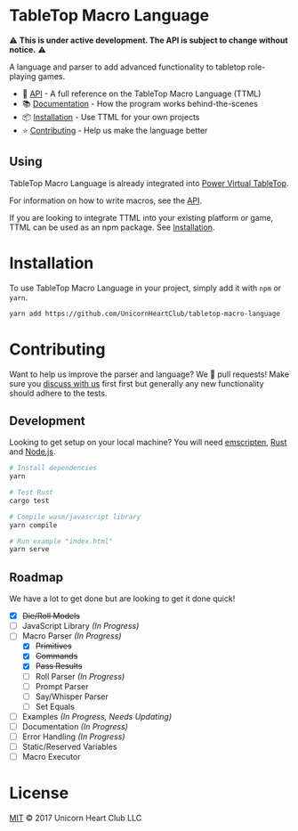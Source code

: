 # TableTop Macro Language

:warning: **This is under active development. The API is subject to change without notice.** :warning:

A language and parser to add advanced functionality to tabletop role-playing games.

- :notebook: [API](API.md) - A full reference on the TableTop Macro Language (TTML)
- :books: [Documentation](DOCUMENTATION.md) - How the program works behind-the-scenes
- :package: [Installation](#installation) - Use TTML for your own projects
- :star: [Contributing](#contributing) - Help us make the language better

## Using

TableTop Macro Language is already integrated into [Power Virtual TableTop](https://www.poweredvtt.com).

For information on how to write macros, see the [API](API.md).

If you are looking to integrate TTML into your existing platform or game, TTML can be used as an
npm package. See [Installation](#installation).

# Installation

To use TableTop Macro Language in your project, simply add it with `npm` or `yarn`.

```bash
yarn add https://github.com/UnicornHeartClub/tabletop-macro-language
```

# Contributing

Want to help us improve the parser and language? We 💛 pull requests! Make sure you [discuss with us](https://github.com/UnicornHeartClub/tabletop-macro-language/issues/new) first
first but generally any new functionality should adhere to the tests.

## Development

Looking to get setup on your local machine? You will need
[emscripten](https://github.com/kripken/emscripten), [Rust](https://www.rust-lang.org/) and 
[Node.js](https://nodejs.org).

```bash
# Install dependencies
yarn

# Test Rust
cargo test

# Compile wasm/javascript library
yarn compile

# Run example "index.html"
yarn serve
```

## Roadmap

We have a lot to get done but are looking to get it done quick!

- [x] ~~Die/Roll Models~~
- [ ] JavaScript Library _(In Progress)_
- [ ] Macro Parser _(In Progress)_
  - [x] ~~Primitives~~
  - [x] ~~Commands~~
  - [x] ~~Pass Results~~
  - [ ] Roll Parser _(In Progress)_
  - [ ] Prompt Parser
  - [ ] Say/Whisper Parser
  - [ ] Set Equals
- [ ] Examples _(In Progress, Needs Updating)_
- [ ] Documentation _(In Progress)_
- [ ] Error Handling _(In Progress)_
- [ ] Static/Reserved Variables
- [ ] Macro Executor

# License

[MIT](LICENSE) &copy; 2017 Unicorn Heart Club LLC
